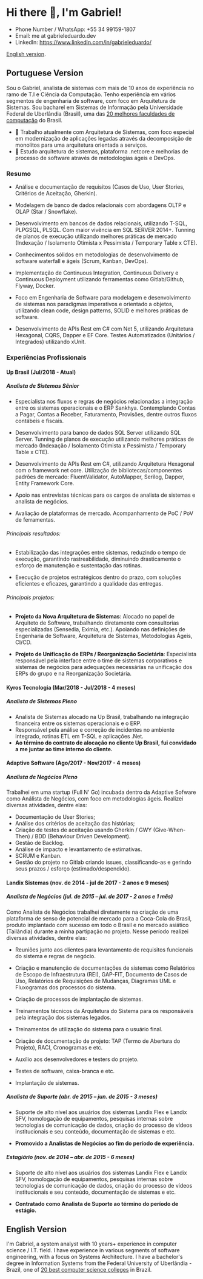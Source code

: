 # Hi there 👋, I'm Gabriel!

- Phone Number / WhatsApp: +55 34 99159-1807
- Email: me at gabrieleduardo.dev
- LinkedIn: https://www.linkedin.com/in/gabrieleduardo/

[English version](https://github.com/gabrieleduardo/gabrieleduardo/blob/main/README.md#english-version).

## Portuguese Version

Sou o Gabriel, analista de sistemas com mais de 10 anos de experiência no ramo de T.I e Ciência da Computação. Tenho experiência em vários segmentos de engenharia de software, com foco em Arquitetura de Sistemas. Sou bacharel em Sistemas de Informação pela Universidade Federal de Uberlândia (Brasil), uma das [20 melhores faculdades de computação](https://ruf.folha.uol.com.br/2019/ranking-de-cursos/computacao/) do Brasil.

- 🔭 Trabalho atualmente com Arquitetura de Sistemas, com foco especial em modernização de aplicações legadas através da decomposição de monolitos para uma arquitetura orientada a serviços.
- 🌱 Estudo arquitetura de sistemas, plataforma .netcore e melhorias de processo de software através de metodologias ágeis e DevOps.

### Resumo

- Análise e documentação de requisitos (Casos de Uso, User Stories, Critérios de Aceitação, Gherkin).

- Modelagem de banco de dados relacionais com abordagens OLTP e OLAP (Star / Snowflake).

- Desenvolvimento em bancos de dados relacionais, utilizando T-SQL, PLPGSQL, PLSQL. Com maior vivência em SQL SERVER 2014+. Tunning de planos de execução utilizando melhores práticas de mercado (Indexação / Isolamento Otimista x Pessimista / Temporary Table x CTE).

- Conhecimentos sólidos em metodologias de desenvolvimento de software waterfall e ágeis (Scrum, Kanban, DevOps).

- Implementação de Continuous Integration, Continuous Delivery e Continuous Deployment utilizando ferramentas como Gitlab/Github, Flyway, Docker.

- Foco em Engenharia de Software para modelagem e desenvolvimento de sistemas nos paradigmas imperativos e orientado a objetos, utilizando clean code, design patterns, SOLID e melhores práticas de software.

- Desenvolvimento de APIs Rest em C# com Net 5, utilizando Arquitetura Hexagonal, CQRS, Dapper e EF Core. Testes Automatizados (Unitários / Integrados) utilizando xUnit.

### Experiências Profissionais

#### Up Brasil (Jul/2018 - Atual)

##### Analista de Sistemas Sênior

- Especialista nos fluxos e regras de negócios relacionadas a integração entre os sistemas operacionais e o ERP Sankhya. Contemplando Contas a Pagar, Contas a Receber, Faturamento, Provisões, dentre outros fluxos contábeis e fiscais.

- Desenvolvimento para banco de dados SQL Server utilizando SQL Server. Tunning de planos de execução utilizando melhores práticas de mercado (Indexação / Isolamento Otimista x Pessimista / Temporary Table x CTE).

- Desenvolvimento de APIs Rest em C#, utilizando Arquitetura Hexagonal com o framework net core. Utilização de bibliotecas/componentes padrões de mercado: FluentValidator, AutoMapper, Serilog, Dapper, Entity Framework Core.

- Apoio nas entrevistas técnicas para os cargos de analista de sistemas e analista de negócios.

- Avaliação de plataformas de mercado. Acompanhamento de PoC / PoV de ferramentas.

###### Principais resultados:
- Estabilização das integrações entre sistemas, reduzindo o tempo de execução, garantindo rastreabilidade, diminuindo drasticamente o esforço de manutenção e sustentação das rotinas.

- Execução de projetos estratégicos dentro do prazo, com soluções eficientes e eficazes, garantindo a qualidade das entregas.

###### Principais projetos:

- **Projeto da Nova Arquitetura de Sistemas**: Alocado no papel de Arquiteto de Software, trabalhando diretamente com consultorias especializadas (Sensedia, Eximia, etc.). Apoiando nas definições de Engenharia de Software, Arquitetura de Sistemas, Metodologias Ágeis, CI/CD.

- **Projeto de Unificação de ERPs / Reorganização Societária**: Especialista responsável pela interface entre o time de sistemas corporativos e sistemas de negócios para adequações necessárias na unificação dos ERPs do grupo e na Reorganização Societária.

#### Kyros Tecnologia (Mar/2018 - Jul/2018 - 4 meses)

##### Analista de Sistemas Pleno

- Analista de Sistemas alocado na Up Brasil, trabalhando na integração financeira entre os sistemas operacionais e o ERP.  
- Responsável pela análise e correção de incidentes no ambiente integrado, rotinas ETL em T-SQL e aplicações .Net.  
- **Ao término do contrato de alocação no cliente Up Brasil, fui convidado a me juntar ao time interno do cliente.**  

#### Adaptive Software (Ago/2017 - Nov/2017 - 4 meses)

##### Analista de Negócios Pleno

Trabalhei em uma startup (Full N' Go) incubada dentro da Adaptive Sofware como Análista de Negócios, com foco em metodologias ágeis. Realizei diversas atividades, dentre elas:

- Documentação de User Stories;
- Análise dos critérios de aceitação das histórias;
- Criação de testes de aceitação usando Gherkin / GWY (Give-When-Then) / BDD (Behaviour Driven Development).
- Gestão de Backlog.
- Análise de impacto e levantamento de estimativas.
- SCRUM e Kanban.
- Gestão do projeto no Gitlab criando issues, classificando-as e gerindo seus prazos / esforço (estimado/despendido).

#### Landix Sistemas (nov. de 2014 - jul de 2017 - 2 anos e 9 meses) 

##### Analista de Negócios (jul. de 2015 – jul. de 2017 - 2 anos e 1 mês)

Como Analista de Negócios trabalhei diretamente na criação de uma plataforma de senso de potencial de mercado para a Coca-Cola do Brasil, produto implantado com sucesso em todo o Brasil e no mercado asiático (Tailândia) durante a minha partipação no projeto. Nesse período realizei diversas atividades, dentre elas:

- Reuniões junto aos clientes para levantamento de requisitos funcionais do sistema e regras de negócio.

- Criação e manutenção de documentações de sistemas como Relatórios de Escopo de Infraestrutura (REI), GAP-FIT, Documento de Casos de Uso, Relatórios de Requisições de Mudanças, Diagramas UML e Fluxogramas dos processos do sistema.

- Criação de processos de implantação de sistemas.

- Treinamentos técnicos da Arquitetura do Sistema para os responsáveis pela integração dos sistemas legados.

- Treinamentos de utilização do sistema para o usuário final.

- Criação de documentação de projeto: TAP (Termo de Abertura do Projeto), RACI, Cronogramas e etc.

- Auxílio aos desenvolvedores e testers do projeto.

- Testes de software, caixa-branca e etc.

- Implantação de sistemas.

##### Analista de Suporte (abr. de 2015 – jun. de 2015 - 3 meses)

- Suporte de alto nível aos usuários dos sistemas Landix Flex e Landix SFV, homologação de equipamentos, pesquisas internas sobre tecnologias de comunicação de dados, criação do processo de vídeos institucionais e seu conteúdo, documentação de sistemas e etc.

- **Promovido a Analistas de Negócios ao fim do período de experiência.**

##### Estagiário (nov. de 2014 – abr. de 2015 - 6 meses)

- Suporte de alto nível aos usuários dos sistemas Landix Flex e Landix SFV, homologação de equipamentos, pesquisas internas sobre tecnologias de comunicação de dados, criação do processo de vídeos institucionais e seu conteúdo, documentação de sistemas e etc.

- **Contratado como Analista de Suporte ao término do período de estágio.**

## English Version

I'm Gabriel, a system analyst with 10 years+ experience in computer science / I.T. field. I have experience in various segments of software engineering, with a focus on Systems Architecture. I have a bachelor's degree in Information Systems from the Federal University of Uberlândia - Brazil, one of [20 best computer science colleges](https://ruf.folha.uol.com.br/2019/ranking-de-cursos/computacao/) in Brazil.
